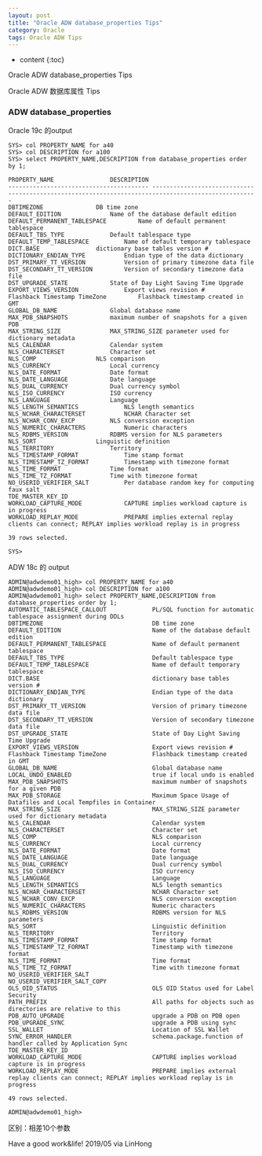 ```yaml
---
layout: post
title: "Oracle ADW database_properties Tips"
category: Oracle
tags: Oracle ADW Tips
---
```


* content
{:toc}

Oracle ADW database_properties Tips

Oracle ADW 数据库属性 Tips










### ADW database_properties

Oracle 19c 的output


	SYS> col PROPERTY_NAME for a40
	SYS> col DESCRIPTION for a100
	SYS> select PROPERTY_NAME,DESCRIPTION from database_properties order by 1;

	PROPERTY_NAME				 DESCRIPTION
	---------------------------------------- ----------------------------------------------------------------------------------------------------
	DBTIMEZONE				 DB time zone
	DEFAULT_EDITION 			 Name of the database default edition
	DEFAULT_PERMANENT_TABLESPACE		 Name of default permanent tablespace
	DEFAULT_TBS_TYPE			 Default tablespace type
	DEFAULT_TEMP_TABLESPACE 		 Name of default temporary tablespace
	DICT.BASE				 dictionary base tables version #
	DICTIONARY_ENDIAN_TYPE			 Endian type of the data dictionary
	DST_PRIMARY_TT_VERSION			 Version of primary timezone data file
	DST_SECONDARY_TT_VERSION		 Version of secondary timezone data file
	DST_UPGRADE_STATE			 State of Day Light Saving Time Upgrade
	EXPORT_VIEWS_VERSION			 Export views revision #
	Flashback Timestamp TimeZone		 Flashback timestamp created in GMT
	GLOBAL_DB_NAME				 Global database name
	MAX_PDB_SNAPSHOTS			 maximum number of snapshots for a given PDB
	MAX_STRING_SIZE 			 MAX_STRING_SIZE parameter used for dictionary metadata
	NLS_CALENDAR				 Calendar system
	NLS_CHARACTERSET			 Character set
	NLS_COMP				 NLS comparison
	NLS_CURRENCY				 Local currency
	NLS_DATE_FORMAT 			 Date format
	NLS_DATE_LANGUAGE			 Date language
	NLS_DUAL_CURRENCY			 Dual currency symbol
	NLS_ISO_CURRENCY			 ISO currency
	NLS_LANGUAGE				 Language
	NLS_LENGTH_SEMANTICS			 NLS length semantics
	NLS_NCHAR_CHARACTERSET			 NCHAR Character set
	NLS_NCHAR_CONV_EXCP			 NLS conversion exception
	NLS_NUMERIC_CHARACTERS			 Numeric characters
	NLS_RDBMS_VERSION			 RDBMS version for NLS parameters
	NLS_SORT				 Linguistic definition
	NLS_TERRITORY				 Territory
	NLS_TIMESTAMP_FORMAT			 Time stamp format
	NLS_TIMESTAMP_TZ_FORMAT 		 Timestamp with timezone format
	NLS_TIME_FORMAT 			 Time format
	NLS_TIME_TZ_FORMAT			 Time with timezone format
	NO_USERID_VERIFIER_SALT 		 Per database random key for computing faux salt
	TDE_MASTER_KEY_ID
	WORKLOAD_CAPTURE_MODE			 CAPTURE implies workload capture is in progress
	WORKLOAD_REPLAY_MODE			 PREPARE implies external replay clients can connect; REPLAY implies workload replay is in progress

	39 rows selected.

	SYS> 

ADW 18c 的 output

	ADMIN@adwdemo01_high> col PROPERTY_NAME for a40
	ADMIN@adwdemo01_high> col DESCRIPTION for a100
	ADMIN@adwdemo01_high> select PROPERTY_NAME,DESCRIPTION from database_properties order by 1;
	AUTOMATIC_TABLESPACE_CALLOUT             PL/SQL function for automatic tablespace assignment during DDLs
	DBTIMEZONE                               DB time zone
	DEFAULT_EDITION                          Name of the database default edition
	DEFAULT_PERMANENT_TABLESPACE             Name of default permanent tablespace
	DEFAULT_TBS_TYPE                         Default tablespace type
	DEFAULT_TEMP_TABLESPACE                  Name of default temporary tablespace
	DICT.BASE                                dictionary base tables version #
	DICTIONARY_ENDIAN_TYPE                   Endian type of the data dictionary
	DST_PRIMARY_TT_VERSION                   Version of primary timezone data file
	DST_SECONDARY_TT_VERSION                 Version of secondary timezone data file
	DST_UPGRADE_STATE                        State of Day Light Saving Time Upgrade
	EXPORT_VIEWS_VERSION                     Export views revision #
	Flashback Timestamp TimeZone             Flashback timestamp created in GMT
	GLOBAL_DB_NAME                           Global database name
	LOCAL_UNDO_ENABLED                       true if local undo is enabled
	MAX_PDB_SNAPSHOTS                        maximum number of snapshots for a given PDB
	MAX_PDB_STORAGE                          Maximum Space Usage of Datafiles and Local Tempfiles in Container
	MAX_STRING_SIZE                          MAX_STRING_SIZE parameter used for dictionary metadata
	NLS_CALENDAR                             Calendar system
	NLS_CHARACTERSET                         Character set
	NLS_COMP                                 NLS comparison
	NLS_CURRENCY                             Local currency
	NLS_DATE_FORMAT                          Date format
	NLS_DATE_LANGUAGE                        Date language
	NLS_DUAL_CURRENCY                        Dual currency symbol
	NLS_ISO_CURRENCY                         ISO currency
	NLS_LANGUAGE                             Language
	NLS_LENGTH_SEMANTICS                     NLS length semantics
	NLS_NCHAR_CHARACTERSET                   NCHAR Character set
	NLS_NCHAR_CONV_EXCP                      NLS conversion exception
	NLS_NUMERIC_CHARACTERS                   Numeric characters
	NLS_RDBMS_VERSION                        RDBMS version for NLS parameters
	NLS_SORT                                 Linguistic definition
	NLS_TERRITORY                            Territory
	NLS_TIMESTAMP_FORMAT                     Time stamp format
	NLS_TIMESTAMP_TZ_FORMAT                  Timestamp with timezone format
	NLS_TIME_FORMAT                          Time format
	NLS_TIME_TZ_FORMAT                       Time with timezone format
	NO_USERID_VERIFIER_SALT
	NO_USERID_VERIFIER_SALT_COPY
	OLS_OID_STATUS                           OLS OID Status used for Label Security
	PATH_PREFIX                              All paths for objects such as directories are relative to this
	PDB_AUTO_UPGRADE                         upgrade a PDB on PDB open
	PDB_UPGRADE_SYNC                         upgrade a PDB using sync
	SSL_WALLET                               Location of SSL Wallet
	SYNC_ERROR_HANDLER                       schema.package.function of handler called by Application Sync
	TDE_MASTER_KEY_ID
	WORKLOAD_CAPTURE_MODE                    CAPTURE implies workload capture is in progress
	WORKLOAD_REPLAY_MODE                     PREPARE implies external replay clients can connect; REPLAY implies workload replay is in progress

	49 rows selected.

	ADMIN@adwdemo01_high>

区别：相差10个参数



	
Have a good work&life! 2019/05 via LinHong



